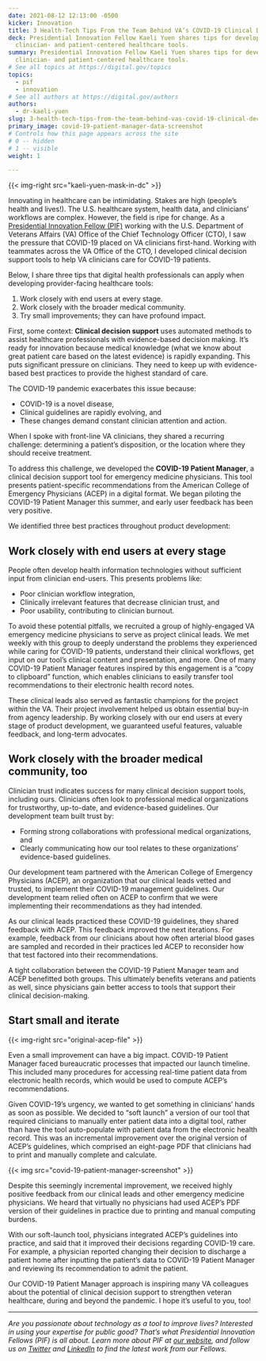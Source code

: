 ```yaml
---
date: 2021-08-12 12:13:00 -0500
kicker: Innovation
title: 3 Health-Tech Tips From the Team Behind VA’s COVID-19 Clinical Decision Tool
deck: Presidential Innovation Fellow Kaeli Yuen shares tips for developing
  clinician- and patient-centered healthcare tools.
summary: Presidential Innovation Fellow Kaeli Yuen shares tips for developing
  clinician- and patient-centered healthcare tools.
# See all topics at https://digital.gov/topics
topics:
  - pif
  - innovation
# See all authors at https://digital.gov/authors
authors:
  - dr-kaeli-yuen
slug: 3-health-tech-tips-from-the-team-behind-vas-covid-19-clinical-decision-tool
primary_image: covid-19-patient-manager-data-screenshot
# Controls how this page appears across the site
# 0 -- hidden
# 1 -- visible
weight: 1

---
```


{{< img-right src="kaeli-yuen-mask-in-dc" >}}

Innovating in healthcare can be intimidating. Stakes are high (people’s health and lives!). The U.S. healthcare system, health data, and clinicians’ workflows are complex. However, the field is ripe for change. As a [Presidential Innovation Fellow (PIF)](https://presidentialinnovationfellows.gov/fellows/kaeli-yuen/) working with the U.S. Department of Veterans Affairs (VA) Office of the Chief Technology Officer (CTO), I saw the pressure that COVID-19 placed on VA clinicians first-hand. Working with teammates across the VA Office of the CTO, I developed clinical decision support tools to help VA clinicians care for COVID-19 patients.

Below, I share three tips that digital health professionals can apply when developing provider-facing healthcare tools:

1. Work closely with end users at every stage.
2. Work closely with the broader medical community.
3. Try small improvements; they can have profound impact.

First, some context: **Clinical decision support** uses automated methods to assist healthcare professionals with evidence-based decision making. It’s ready for innovation because medical knowledge (what we know about great patient care based on the latest evidence) is rapidly expanding. This puts significant pressure on clinicians. They need to keep up with evidence-based best practices to provide the highest standard of care.

The COVID-19 pandemic exacerbates this issue because:

* COVID-19 is a novel disease,
* Clinical guidelines are rapidly evolving, and
* These changes demand constant clinician attention and action.

When I spoke with front-line VA clinicians, they shared a recurring challenge: determining a patient’s disposition, or the location where they should receive treatment.

To address this challenge, we developed the **COVID-19 Patient Manager**, a clinical decision support tool for emergency medicine physicians. This tool presents patient-specific recommendations from the American College of Emergency Physicians (ACEP) in a digital format. We began piloting the COVID-19 Patient Manager this summer, and early user feedback has been very positive.

We identified three best practices throughout product development:

## Work closely with end users at every stage

People often develop health information technologies without sufficient input from clinician end-users. This presents problems like:

* Poor clinician workflow integration,
* Clinically irrelevant features that decrease clinician trust, and
* Poor usability, contributing to clinician burnout.

To avoid these potential pitfalls, we recruited a group of highly-engaged VA emergency medicine physicians to serve as project clinical leads. We met weekly with this group to deeply understand the problems they experienced while caring for COVID-19 patients, understand their clinical workflows, get input on our tool’s clinical content and presentation, and more. One of many COVID-19 Patient Manager features inspired by this engagement is a “copy to clipboard” function, which enables clinicians to easily transfer tool recommendations to their electronic health record notes.

These clinical leads also served as fantastic champions for the project within the VA. Their project involvement helped us obtain essential buy-in from agency leadership. By working closely with our end users at every stage of product development, we guaranteed useful features, valuable feedback, and long-term advocates.

## Work closely with the broader medical community, too

Clinician trust indicates success for many clinical decision support tools, including ours. Clinicians often look to professional medical organizations for trustworthy, up-to-date, and evidence-based guidelines. Our development team built trust by:

* Forming strong collaborations with professional medical organizations, and
* Clearly communicating how our tool relates to these organizations’ evidence-based guidelines.

Our development team partnered with the American College of Emergency Physicians (ACEP), an organization that our clinical leads vetted and trusted, to implement their COVID-19 management guidelines. Our development team relied often on ACEP to confirm that we were implementing their recommendations as they had intended.

As our clinical leads practiced these COVID-19 guidelines, they shared feedback with ACEP. This feedback improved the next iterations. For example, feedback from our clinicians about how often arterial blood gases are sampled and recorded in their practices led ACEP to reconsider how that test factored into their recommendations.

A tight collaboration between the COVID-19 Patient Manager team and ACEP benefitted both groups. This ultimately benefits veterans and patients as well, since physicians gain better access to tools that support their clinical decision-making.

## Start small and iterate

{{< img-right src="original-acep-file" >}}

Even a small improvement can have a big impact. COVID-19 Patient Manager faced bureaucratic processes that impacted our launch timeline. This included many procedures for accessing real-time patient data from electronic health records, which would be used to compute ACEP’s recommendations.

Given COVID-19’s urgency, we wanted to get something in clinicians’ hands as soon as possible. We decided to “soft launch” a version of our tool that required clinicians to manually enter patient data into a digital tool, rather than have the tool auto-populate with patient data from the electronic health record. This was an incremental improvement over the original version of ACEP’s guidelines, which comprised an eight-page PDF that clinicians had to print and manually complete and calculate.

{{< img src="covid-19-patient-manager-screenshot" >}}

Despite this seemingly incremental improvement, we received highly positive feedback from our clinical leads and other emergency medicine physicians. We heard that virtually no physicians had used ACEP’s PDF version of their guidelines in practice due to printing and manual computing burdens.

With our soft-launch tool, physicians integrated ACEP’s guidelines into practice, and said that it improved their decisions regarding COVID-19 care. For example, a physician reported changing their decision to discharge a patient home after inputting the patient’s data to COVID-19 Patient Manager and reviewing its recommendation to admit the patient.

Our COVID-19 Patient Manager approach is inspiring many VA colleagues about the potential of clinical decision support to strengthen veteran healthcare, during and beyond the pandemic. I hope it’s useful to you, too!

---

*Are you passionate about technology as a tool to improve lives? Interested in using your expertise for public good? That’s what Presidential Innovation Fellows (PIF) is all about. Learn more about PIF at [our website](https://pif.gov), and follow us on [Twitter](https://twitter.com/PIFgov) and [LinkedIn](https://www.linkedin.com/company/white-house-presidential-innovation-fellows/) to find the latest work from our Fellows.*
